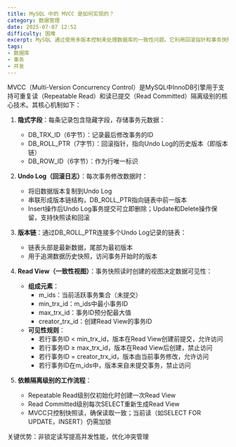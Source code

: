 ```yaml
---
title: MySQL 中的 MVCC 是如何实现的？
category: 数据管理
date: 2025-07-07 12:52
difficulty: 困难
excerpt: MySQL 通过使用多版本控制来处理数据库的一致性问题。它利用回滚指针和事务快照来实现可重复读隔离级别，确保高并发下的数据一致性。
tags:
- 数据库
- 事务
- 并发
---
```

MVCC（Multi-Version Concurrency Control）是MySQL中InnoDB引擎用于支持可重复读（Repeatable Read）和读已提交（Read Committed）隔离级别的核心技术。其核心机制如下：

1. **隐式字段**：每条记录包含隐藏字段，存储事务元数据：
   - DB_TRX_ID（6字节）：记录最后修改事务的ID
   - DB_ROLL_PTR（7字节）：回滚指针，指向Undo Log的历史版本（即版本链）
   - DB_ROW_ID（6字节）：作为行唯一标识

2. **Undo Log（回滚日志）**：每次事务修改数据时：
   - 将旧数据版本复制到Undo Log
   - 串联形成版本链结构，DB_ROLL_PTR指向链表中前一版本
   - Insert操作后Undo Log事务提交可立即删除；Update和Delete操作保留，支持快照读和回滚

3. **版本链**：通过DB_ROLL_PTR连接多个Undo Log记录的链表：
   - 链表头部是最新数据，尾部为最初版本
   - 用于追溯数据历史快照，访问事务开始时的版本

4. **Read View（一致性视图）**：事务快照读时创建的视图决定数据可见性：
   - **组成元素**：
     - m_ids：当前活跃事务集合（未提交）
     - min_trx_id：m_ids中最小事务ID
     - max_trx_id：事务ID预分配最大值
     - creator_trx_id：创建Read View的事务ID
   - **可见性规则**：
     - 若行事务ID < min_trx_id，版本在Read View创建前提交，允许访问
     - 若行事务ID ≥ max_trx_id，版本在Read View后创建，禁止访问
     - 若行事务ID = creator_trx_id，版本由当前事务修改，允许访问
     - 若行事务ID在m_ids中，版本来自未提交事务，禁止访问

5. **依赖隔离级别的工作流程**：
   - Repeatable Read级别仅初始化时创建一次Read View
   - Read Committed级别每次SELECT重新生成Read View
   - MVCC只控制快照读，确保读取一致；当前读（如SELECT FOR UPDATE，INSERT）仍需加锁

关键优势：非锁定读写提高并发性能，优化冲突管理
